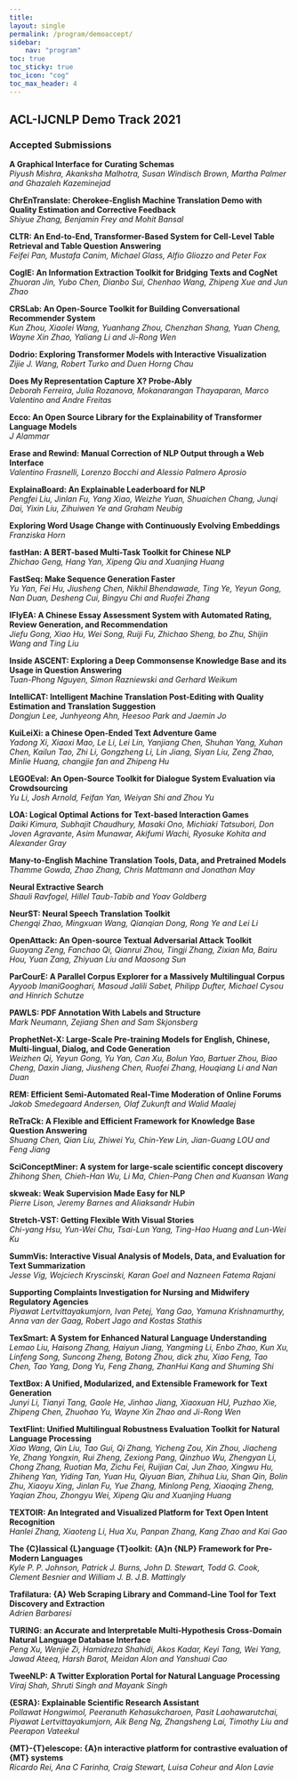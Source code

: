 ```yaml
---
title: 
layout: single
permalink: /program/demoaccept/
sidebar: 
    nav: "program"
toc: true
toc_sticky: true
toc_icon: "cog"
toc_max_header: 4
---
```


## ACL-IJCNLP Demo Track 2021 
### Accepted Submissions

**A Graphical Interface for Curating Schemas**<br/>
*Piyush Mishra, Akanksha Malhotra, Susan Windisch Brown, Martha Palmer and Ghazaleh Kazeminejad*

**ChrEnTranslate: Cherokee-English Machine Translation Demo with Quality Estimation and Corrective Feedback**<br/>
*Shiyue Zhang, Benjamin Frey and Mohit Bansal*

**CLTR: An End-to-End, Transformer-Based System for Cell-Level Table Retrieval and Table Question Answering**<br/>
*Feifei Pan, Mustafa Canim, Michael Glass, Alfio Gliozzo and Peter Fox*

**CogIE: An Information Extraction Toolkit for Bridging Texts and CogNet**<br/>
*Zhuoran Jin, Yubo Chen, Dianbo Sui, Chenhao Wang, Zhipeng Xue and Jun Zhao*

**CRSLab: An Open-Source Toolkit for Building Conversational Recommender System**<br/>
*Kun Zhou, Xiaolei Wang, Yuanhang Zhou, Chenzhan Shang, Yuan Cheng, Wayne Xin Zhao, Yaliang Li and Ji-Rong Wen*

**Dodrio: Exploring Transformer Models with Interactive Visualization**<br/>
*Zijie J. Wang, Robert Turko and Duen Horng Chau*

**Does My Representation Capture X? Probe-Ably**<br/>
*Deborah Ferreira, Julia Rozanova, Mokanarangan Thayaparan, Marco Valentino and Andre Freitas*

**Ecco: An Open Source Library for the Explainability of Transformer Language Models**<br/>
*J Alammar*

**Erase and Rewind: Manual Correction of NLP Output through a Web Interface**<br/>
*Valentino Frasnelli, Lorenzo Bocchi and Alessio Palmero Aprosio*

**ExplainaBoard: An Explainable Leaderboard for NLP**<br/>
*Pengfei Liu, Jinlan Fu, Yang Xiao, Weizhe Yuan, Shuaichen Chang, Junqi Dai, Yixin Liu, Zihuiwen Ye and Graham Neubig*

**Exploring Word Usage Change with Continuously Evolving Embeddings**<br/>
*Franziska Horn*

**fastHan: A BERT-based Multi-Task Toolkit for Chinese NLP**<br/>
*Zhichao Geng, Hang Yan, Xipeng Qiu and Xuanjing Huang*

**FastSeq: Make Sequence Generation Faster**<br/>
*Yu Yan, Fei Hu, Jiusheng Chen, Nikhil Bhendawade, Ting Ye, Yeyun Gong, Nan Duan, Desheng Cui, Bingyu Chi and Ruofei Zhang*

**IFlyEA: A Chinese Essay Assessment System with Automated Rating, Review Generation, and Recommendation**<br/>
*Jiefu Gong, Xiao Hu, Wei Song, Ruiji Fu, Zhichao Sheng, bo Zhu, Shijin Wang and Ting Liu*

**Inside ASCENT: Exploring a Deep Commonsense Knowledge Base and its Usage in Question Answering**<br/>
*Tuan-Phong Nguyen, Simon Razniewski and Gerhard Weikum*

**IntelliCAT: Intelligent Machine Translation Post-Editing with Quality Estimation and Translation Suggestion**<br/>
*Dongjun Lee, Junhyeong Ahn, Heesoo Park and Jaemin Jo*

**KuiLeiXi: a Chinese Open-Ended Text Adventure Game**<br/>
*Yadong Xi, Xiaoxi Mao, Le Li, Lei Lin, Yanjiang Chen, Shuhan Yang, Xuhan Chen, Kailun Tao, Zhi Li, Gongzheng Li, Lin Jiang, Siyan Liu, Zeng Zhao, Minlie Huang, changjie fan and Zhipeng Hu*

**LEGOEval: An Open-Source Toolkit for Dialogue System Evaluation via Crowdsourcing**<br/>
*Yu Li, Josh Arnold, Feifan Yan, Weiyan Shi and Zhou Yu*

**LOA: Logical Optimal Actions for Text-based Interaction Games**<br/>
*Daiki Kimura, Subhajit Chaudhury, Masaki Ono, Michiaki Tatsubori, Don Joven Agravante, Asim Munawar, Akifumi Wachi, Ryosuke Kohita and Alexander Gray*

**Many-to-English Machine Translation Tools, Data, and Pretrained Models**<br/>
*Thamme Gowda, Zhao Zhang, Chris Mattmann and Jonathan May*

**Neural Extractive Search**<br/>
*Shauli Ravfogel, Hillel Taub-Tabib and Yoav Goldberg*

**NeurST: Neural Speech Translation Toolkit**<br/>
*Chengqi Zhao, Mingxuan Wang, Qianqian Dong, Rong Ye and Lei Li*

**OpenAttack: An Open-source Textual Adversarial Attack Toolkit**<br/>
*Guoyang Zeng, Fanchao Qi, Qianrui Zhou, Tingji Zhang, Zixian Ma, Bairu Hou, Yuan Zang, Zhiyuan Liu and Maosong Sun*

**ParCourE: A Parallel Corpus Explorer for a Massively Multilingual Corpus**<br/>
*Ayyoob ImaniGooghari, Masoud Jalili Sabet, Philipp Dufter, Michael Cysou and Hinrich Schutze*

**PAWLS: PDF Annotation With Labels and Structure**<br/>
*Mark Neumann, Zejiang Shen and Sam Skjonsberg*

**ProphetNet-X: Large-Scale Pre-training Models for English, Chinese, Multi-lingual, Dialog, and Code Generation**<br/>
*Weizhen Qi, Yeyun Gong, Yu Yan, Can Xu, Bolun Yao, Bartuer Zhou, Biao Cheng, Daxin Jiang, Jiusheng Chen, Ruofei Zhang, Houqiang Li and Nan Duan*

**REM: Efficient Semi-Automated Real-Time Moderation of Online Forums**<br/>
*Jakob Smedegaard Andersen, Olaf Zukunft and Walid Maalej*

**ReTraCk: A Flexible and Efficient Framework for Knowledge Base Question Answering**<br/>
*Shuang Chen, Qian Liu, Zhiwei Yu, Chin-Yew Lin, Jian-Guang LOU and Feng Jiang*

**SciConceptMiner: A system for large-scale scientific concept discovery**<br/>
*Zhihong Shen, Chieh-Han Wu, Li Ma, Chien-Pang Chen and Kuansan Wang*

**skweak: Weak Supervision Made Easy for NLP**<br/>
*Pierre Lison, Jeremy Barnes and Aliaksandr Hubin*

**Stretch-VST: Getting Flexible With Visual Stories**<br/>
*Chi-yang Hsu, Yun-Wei Chu, Tsai-Lun Yang, Ting-Hao Huang and Lun-Wei Ku*

**SummVis: Interactive Visual Analysis of Models, Data, and Evaluation for Text Summarization**<br/>
*Jesse Vig, Wojciech Kryscinski, Karan Goel and Nazneen Fatema Rajani*

**Supporting Complaints Investigation for Nursing and Midwifery Regulatory Agencies**<br/>
*Piyawat Lertvittayakumjorn, Ivan Petej, Yang Gao, Yamuna Krishnamurthy, Anna van der Gaag, Robert Jago and Kostas Stathis*

**TexSmart: A System for Enhanced Natural Language Understanding**<br/>
*Lemao Liu, Haisong Zhang, Haiyun Jiang, Yangming Li, Enbo Zhao, Kun Xu, Linfeng Song, Suncong Zheng, Botong Zhou, dick zhu, Xiao Feng, Tao Chen, Tao Yang, Dong Yu, Feng Zhang, ZhanHui Kang and Shuming Shi*

**TextBox: A Unified, Modularized, and Extensible Framework for Text Generation**<br/>
*Junyi Li, Tianyi Tang, Gaole He, Jinhao Jiang, Xiaoxuan HU, Puzhao Xie, Zhipeng Chen, Zhuohao Yu, Wayne Xin Zhao and Ji-Rong Wen*

**TextFlint: Unified Multilingual Robustness Evaluation Toolkit for Natural Language Processing**<br/>
*Xiao Wang, Qin Liu, Tao Gui, Qi Zhang, Yicheng Zou, Xin Zhou, Jiacheng Ye, Zhang Yongxin, Rui Zheng, Zexiong Pang, Qinzhuo Wu, Zhengyan Li, Chong Zhang, Ruotian Ma, Zichu Fei, Ruijian Cai, Jun Zhao, Xingwu Hu, Zhiheng Yan, Yiding Tan, Yuan Hu, Qiyuan Bian, Zhihua Liu, Shan Qin, Bolin Zhu, Xiaoyu Xing, Jinlan Fu, Yue Zhang, Minlong Peng, Xiaoqing Zheng, Yaqian Zhou, Zhongyu Wei, Xipeng Qiu and Xuanjing Huang*

**TEXTOIR: An Integrated and Visualized Platform for Text Open Intent Recognition**<br/>
*Hanlei Zhang, Xiaoteng Li, Hua Xu, Panpan Zhang, Kang Zhao and Kai Gao*

**The {C}lassical {L}anguage {T}oolkit: {A}n {NLP} Framework for Pre-Modern Languages**<br/>
*Kyle P. P. Johnson, Patrick J. Burns, John D. Stewart, Todd G. Cook, Clement Besnier and William J. B. J.B. Mattingly*

**Trafilatura: {A} Web Scraping Library and Command-Line Tool for Text Discovery and Extraction**<br/>
*Adrien Barbaresi*

**TURING: an Accurate and Interpretable Multi-Hypothesis Cross-Domain Natural Language Database Interface**<br/>
*Peng Xu, Wenjie Zi, Hamidreza Shahidi, Akos Kadar, Keyi Tang, Wei Yang, Jawad Ateeq, Harsh Barot, Meidan Alon and Yanshuai Cao*

**TweeNLP: A Twitter Exploration Portal for Natural Language Processing**<br/>
*Viraj Shah, Shruti Singh and Mayank Singh*

**{ESRA}: Explainable Scientific Research Assistant**<br/>
*Pollawat Hongwimol, Peeranuth Kehasukcharoen, Pasit Laohawarutchai, Piyawat Lertvittayakumjorn, Aik Beng Ng, Zhangsheng Lai, Timothy Liu and Peerapon Vateekul*

**{MT}-{T}elescope: {A}n interactive platform for contrastive evaluation of {MT} systems**<br/>
*Ricardo Rei, Ana C Farinha, Craig Stewart, Luisa Coheur and Alon Lavie*
